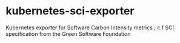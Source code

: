 # kubernetes-sci-exporter
Kubernetes exporter for Software Carbon Intensity metrics  ; c.f SCI specification from the Green Software Foundation

